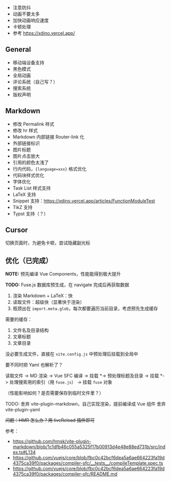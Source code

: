  - 注意防抖
 - 动画不要太多
 - 加快动画响应速度
 - 卡顿处理
 - 参考 https://xdino.vercel.app/

## General

 - 移动端设备支持
 - 黑色模式
 - 全局动画
 - 评论系统（自己写？）
 - 搜索系统
 - 版权声明

## Markdown
 
 - 修改 Permalink 样式
 - 修改 hr 样式
 - Markdown 内部链接 Router-link 化
 - 外部链接标识
 - 图片标题
 - 图片点击放大
 - 引用的颜色太浅了
 - 行内代码，`{language=xxx}` 格式优化
 - 代码块样式优化
 - 字体优化
 - Task List 样式支持
 - LaTeX 支持
 - Snippet 支持：https://xdino.vercel.app/articles/FunctionModuleTest
 - TikZ 支持
 - Typst 支持（？）

## Cursor

切换页面时，为避免卡顿，尝试隐藏副光标

## 优化（已完成）

**NOTE:** 预先编译 Vue Components，性能能得到极大提升

**TODO:** Fuse.js 数据库预生成，在 navigate 完成后再获取数据

1. 渲染 Markdown + LaTeX：快
2. 读取文件：超级快（显著快于渲染）
3. 瓶颈出在 `import.meta.glob`，每次都要遍历当前目录，考虑预先生成缓存

需要的缓存：

1. 文件名及目录结构
2. 文章标题
3. 文章目录

没必要生成文件，直接在 `vite.config.js` 中预处理后挂载到全局中

要不同时把 Yaml 也解析了？

读取文件 -> MD 渲染 -> Vue SFC 编译 -> 挂载
       *-> 预处理标题及目录 -> 挂载
       *-> 处理搜索用的索引（用 `fuse.js`） -> 挂载 `fuse` 对象

（性能影响如何？是否需要保存到临时文件里？）

TODO: 舍弃 vite-plugin-markdown，自己实现渲染，提前编译成 Vue 组件
      舍弃 vite-plugin-yaml

~~问题：HMR 怎么办？用 liveReload 插件即可~~

参考：
 - https://github.com/hmsk/vite-plugin-markdown/blob/1c1dfb46c055a5325f17b00913d4e48e88ed731b/src/index.ts#L134
 - https://github.com/vuejs/core/blob/fbc0c42bcf6dea5a6ae664223fa19d4375ca39f0/packages/compiler-sfc/__tests__/compileTemplate.spec.ts
 - https://github.com/vuejs/core/blob/fbc0c42bcf6dea5a6ae664223fa19d4375ca39f0/packages/compiler-sfc/README.md

